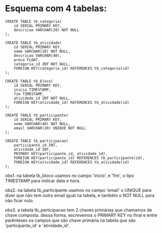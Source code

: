 

# Esquema com 4 tabelas:

```
CREATE TABLE tb_categoria(
	id SERIAL PRIMARY KEY,
	descricao VARCHAR(20) NOT NULL
);

CREATE TABLE tb_atividade(
	id SERIAL PRIMARY KEY,
	nome VARCHAR(20) NOT NULL,
	descricao VARCHAR(40),
	preco FLOAT,
	categoria_id INT NOT NULL,
	FOREIGN KEY(categoria_id) REFERENCES tb_categoria(id)
);

CREATE TABLE tb_bloco(
	id SERIAL PRIMARY KEY,
	inicio TIMESTAMP,
	fim TIMESTAMP,
	atividade_id INT NOT NULL,
	FOREIGN KEY(atividade_id) REFERENCES tb_atividade(id)
);

CREATE TABLE tb_participante(
	id SERIAL PRIMARY KEY,
	nome VARCHAR(40) NOT NULL,
	email VARCHAR(20) UNIQUE NOT NULL
);

CREATE TABLE tb_participacao(
	participante_id INT,
	atividade_id INT,
	PRIMARY KEY(participante_id, atividade_id),
	FOREIGN KEY(participante_id) REFERENCES tb_participante(id),
	FOREIGN KEY(atividade_id) REFERENCES tb_atividade(id)
);
```

obs1. na tabela tb_bloco usamos no campo 'inicio', e 'fim', o tipo TIMESTAMP para indicar data e hora.

obs2. na tabela tb_participante usamos no campo 'email' o UNIQUE para dizer que não tem outro email igual na tabela, e também o NOT NULL para não ficar nulo.

obs3. a tabela tb_participacao tem 2 chaves primárias que chamamos de chave composta. dessa forma, escrevemos o PRIMARY KEY no final e entre parênteses os campos que são chave primária na tabela que são 'participante_id' e 'atividade_id'.